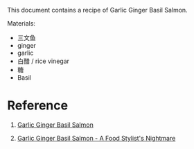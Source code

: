This document contains a recipe of Garlic Ginger Basil Salmon.


Materials: 

- 三文鱼
-  ginger 
-  garlic 
-   白醋 / rice vinegar 
-  糖
-  Basil 

# Reference

1. [Garlic Ginger Basil Salmon](https://www.youtube.com/watch?v=6Bt1gK8U2No&t)

2. [Garlic Ginger Basil Salmon - A Food Stylist's Nightmare](https://foodwishes.blogspot.com/2008/10/garlic-ginger-basil-salmon-food.html)
